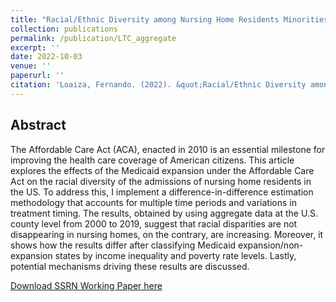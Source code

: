 ```yaml
---
title: "Racial/Ethnic Diversity among Nursing Home Residents Minorities: Impact of the Affordable Care Act Medicaid Expansion"
collection: publications
permalink: /publication/LTC_aggregate
excerpt: ''
date: 2022-10-03
venue: ''
paperurl: ''
citation: 'Loaiza, Fernando. (2022). &quot;Racial/Ethnic Diversity among Nursing Home Residents Minorities: Impact of the Affordable Care Act Medicaid Expansion&quot; .'
---
```


## Abstract

The Affordable Care Act (ACA), enacted in 2010 is an essential milestone for improving the health care coverage of American citizens. This article explores the effects of the Medicaid expansion under the Affordable Care Act on the racial diversity of the admissions of nursing home residents in the US. To address this, I implement a difference-in-difference estimation methodology that accounts for multiple time periods and variations in treatment timing. The results, obtained by using aggregate data at the U.S. county level from 2000 to 2019, suggest that racial disparities are not disappearing in nursing homes, on the contrary, are increasing. Moreover, it shows how the results differ after classifying Medicaid expansion/non-expansion states by income inequality and poverty rate levels. Lastly, potential mechanisms driving these results are discussed.

[Download SSRN Working Paper here](https://papers.ssrn.com/sol3/papers.cfm?abstract_id=4342689)

